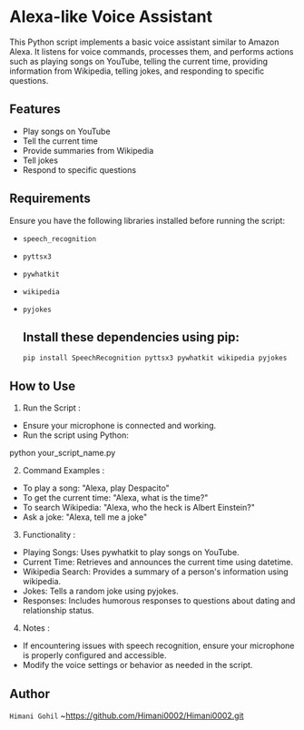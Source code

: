 # Alexa-like Voice Assistant

This Python script implements a basic voice assistant similar to Amazon Alexa. It listens for voice commands, processes them, and performs actions such as playing songs on YouTube, telling the current time, providing information from Wikipedia, telling jokes, and responding to specific questions.

## Features

- Play songs on YouTube
- Tell the current time
- Provide summaries from Wikipedia
- Tell jokes
- Respond to specific questions

## Requirements

Ensure you have the following libraries installed before running the script:
- `speech_recognition`
- `pyttsx3`
- `pywhatkit`
- `wikipedia`
- `pyjokes`

  ## Install these dependencies using pip:
  
  `pip install SpeechRecognition pyttsx3 pywhatkit wikipedia pyjokes`

## How to Use

1. Run the Script :

- Ensure your microphone is connected and working.
- Run the script using Python:

python your_script_name.py

2. Command Examples :

- To play a song: "Alexa, play Despacito"
- To get the current time: "Alexa, what is the time?"
- To search Wikipedia: "Alexa, who the heck is Albert Einstein?"
- Ask a joke: "Alexa, tell me a joke"

3. Functionality :
- Playing Songs: Uses pywhatkit to play songs on YouTube.
- Current Time: Retrieves and announces the current time using datetime.
- Wikipedia Search: Provides a summary of a person's information using wikipedia.
- Jokes: Tells a random joke using pyjokes.
- Responses: Includes humorous responses to questions about dating and relationship status.

4. Notes :
- If encountering issues with speech recognition, ensure your microphone is properly configured and accessible.
- Modify the voice settings or behavior as needed in the script.

## Author
`Himani Gohil`
~https://github.com/Himani0002/Himani0002.git







